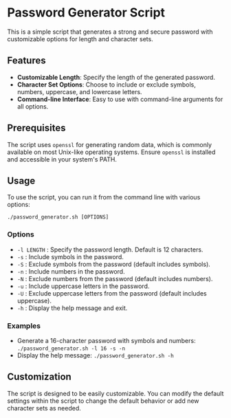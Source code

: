 # Password Generator Script

This is a simple script that generates a strong and secure password with customizable options for length and character sets.

## Features

- **Customizable Length**: Specify the length of the generated password.
- **Character Set Options**: Choose to include or exclude symbols, numbers, uppercase, and lowercase letters.
- **Command-line Interface**: Easy to use with command-line arguments for all options.

## Prerequisites

The script uses `openssl` for generating random data, which is commonly available on most Unix-like operating systems. Ensure `openssl` is installed and accessible in your system's PATH.

## Usage

To use the script, you can run it from the command line with various options:

`./password_generator.sh [OPTIONS]`

### Options

- `-l LENGTH` : Specify the password length. Default is 12 characters.
- `-s` : Include symbols in the password.
- `-S` : Exclude symbols from the password (default includes symbols).
- `-n` : Include numbers in the password.
- `-N` : Exclude numbers from the password (default includes numbers).
- `-u` : Include uppercase letters in the password.
- `-U` : Exclude uppercase letters from the password (default includes uppercase).
- `-h` : Display the help message and exit.

### Examples

- Generate a 16-character password with symbols and numbers: `./password_generator.sh -l 16 -s -n`
- Display the help message: `./password_generator.sh -h`

  
## Customization

The script is designed to be easily customizable. You can modify the default settings within the script to change the default behavior or add new character sets as needed.

